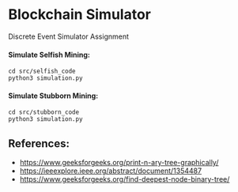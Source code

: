 # Blockchain Simulator

Discrete Event Simulator Assignment

#### Simulate Selfish Mining:

```
cd src/selfish_code
python3 simulation.py
```

#### Simulate Stubborn Mining:

```
cd src/stubborn_code
python3 simulation.py
```

## References:

- https://www.geeksforgeeks.org/print-n-ary-tree-graphically/
- https://ieeexplore.ieee.org/abstract/document/1354487
- https://www.geeksforgeeks.org/find-deepest-node-binary-tree/